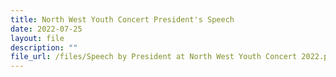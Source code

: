 ```yaml
---
title: North West Youth Concert President's Speech
date: 2022-07-25
layout: file
description: ""
file_url: /files/Speech by President at North West Youth Concert 2022.pdf
---
```

